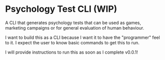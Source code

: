 # Psychology Test CLI (WIP)

A CLI that generates psychology tests that can be used as games, marketing campaigns or for general evaluation of human behaviour.

I want to build this as a CLI because I want it to have the "programmer" feel to it. I expect the user to know basic commands to get this to run.

I will provide instructions to run this as soon as I complete v0.0.1!
